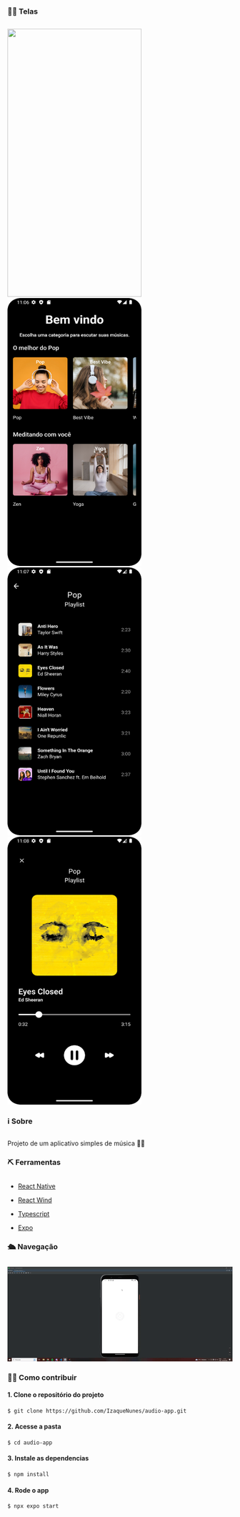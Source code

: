 
### 👨‍💻 Telas
## 

<img src="./src/assets/Tela-caregamento.png" width="300px" height="600px">
<img src="./src/assets/Tela-inicial.png" width="300px" height="600px">
<img src="./src/assets/Tela-playlist.png" width="300px" height="600px">
<img src="./src/assets/Tela-player.png" width="300px" height="600px">

### ℹ Sobre
##
Projeto de um aplicativo simples de música 👩‍💻
### ⛏ Ferramentas
##

- [React Native](https://reactnative.dev/)

- [React Wind](https://www.nativewind.dev/)

- [Typescript](https://www.typescriptlang.org/)

- [Expo](https://docs.expo.dev/)
 
### 🛳 Navegação
##
<img src="./src/assets/Navegação.gif">

### 👩‍💻 Como contribuir
#### 1. Clone o repositório do projeto
```
$ git clone https://github.com/IzaqueNunes/audio-app.git
```
#### 2. Acesse a pasta
```
$ cd audio-app
```
#### 3. Instale as dependencias
```
$ npm install
```
#### 4. Rode o app
```
$ npx expo start
```
